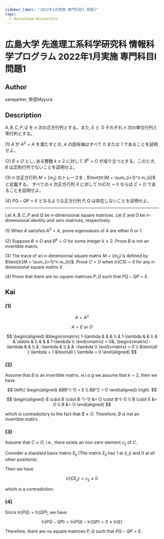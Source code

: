 ```yaml
---
sidebar_label: "2022年1月実施 専門科目I 問題1"
tags:
  - Hiroshima-University
---
```

# 広島大学 先進理工系科学研究科 情報科学プログラム 2022年1月実施 専門科目I 問題1


## **Author**
samparker, 祭音Myyura

## **Description** 
$A,B,C,P,Q$ を $n$ 次の正方行列とする。また, $E$ と $O$ それぞれ $n$ 次の単位行列と零行列とする。

(1) $A$ が $A^2=A$ を満たすとき, $A$ の固有値はすべて $0$ または $1$ であることを証明せよ。

(2) $B \neq O$ とし, ある整数 $k \ge 2$ に対して $B^k = O$ が成り立つとする。このとき, $B$ は正則行列でないことを証明せよ。

(3) $n$ 次正方行列 $M = [m_{ij}]$ のトレースを , $\text{tr}M = \sum_{i=1}^n m_{ii}$ と定義する。 すべての $n$ 次正方行列 $X$ に対して $\text{tr}(CX) = 0$ ならば $C = O$ であることを証明せよ。

(4) $PQ - QP = E$ となるような正方行列 $P,Q$ は存在しないことを証明せよ。

---------------------------

Let $A, B, C, P$ and $Q$ be $n$-dimensional square matrices.
Let $E$ and $O$ be $n$-dimensional identity and zero matrices, respectively.

(1) When $A$ satisfies $A^2=A$, prove eigenvalues of $A$ are either $0$ or $1$.

(2) Suppose $B \neq O$ and $B^k = O$ for some integer $k \ge 2$. Prove $B$ is not an invertible matrix.

(3) The trace of an $n$-dimensional square matrix $M=[m_{ij}]$ is defined by $\text{tr}M = \sum_{i=1}^n m_{ii}$.
Prove $C=O$ when $\text{tr}(CX) = 0$ for any $n$-dimensional square matrix $X$.

(4) Prove that there are no square matrices $P,Q$ such that $PQ-QP=E$.

## **Kai** 
### (1)

$$
A = A^2
$$

$$
A = E \text{ or } O
$$

$$
\begin{aligned}
&\begin{vmatrix}
1-\lambda & & & \\
 & 1-\lambda & & \\
 & & \ddots & \\
 & & & 1-\lambda \\
\end{vmatrix} = 0&,
\begin{vmatrix}
-\lambda & & \\
 & -\lambda & \\
 & & -\lambda \\
\end{vmatrix} = 0 \\
&\text{all } \lambda = 1
&\text{all } \lambda = 0
\end{aligned}
$$

### (2)
Assume that $B$ is an invertible matrix, w.l.o.g we assume that $k = 2$, then we have

$$
\left\{
\begin{aligned}
&BB^{-1} = E \\
&B^2 = O
\end{aligned}
\right.
$$

$$
\begin{aligned}
B \cdot B \cdot B ^{-1} &= O \cdot B^{-1} \\
B \cdot E &= O \\
B &= O
\end{aligned}
$$

which is contradictory to the fact that $B \neq O$.
Therefore, $B$ is not an invertible matirx.

### (3)
Assume that $C \neq O$, i.e., there exists an non-zero element $c_{ij}$ of $C$.

Consider a standard basis matrix $E_{ij}$ (The matrix $E_{ij}$ has $1$ at $(i,j)$ and $0$ at all other positions).

Then we have

$$
\text{tr} (CE_{ji}) = c_{ij} \neq 0
$$

which is a contradiction.

### (4)
Since $\text{tr} (PQ) = \text{tr} (QP)$, we have

$$
\text{tr} (PQ - QP) = \text{tr} (PQ) - \text{tr} (QP) = 0 \neq \text{tr} (E)
$$

Therefore, there are no square matrices $P, Q$ such that $PQ - QP = E$.